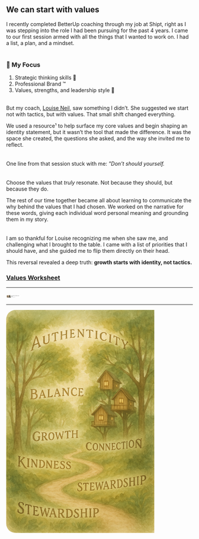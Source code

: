 ## We can start with values

I recently completed BetterUp coaching through my job at Shipt, right as I was stepping into the role I had been pursuing for the past 4 years. I came to our first session armed with all the things that I wanted to work on. I had a list, a plan, and a mindset.
<br><br>
### 🔬 My Focus
   1. Strategic thinking skills 🧠
   2. Professional Brand ™️
   3. Values, strengths, and leadership style 💪
<br><br>

But my coach, [Louise Neil](https://www.linkedin.com/in/louise-neil), saw something I didn’t. She suggested we start not with tactics, but with values. That small shift changed everything.

We used a resource¹ to help surface my core values and begin shaping an identity statement, but it wasn’t the tool that made the difference. It was the space she created, the questions she asked, and the way she invited me to reflect.
<br><br><br>
One line from that session stuck with me: <i>"Don't should yourself.</i>
<br><br><br>
Choose the values that <i>truly</i> resonate. Not because they should, but because they do.

The rest of our time together became all about learning to communicate the why behind the values that I had chosen. We worked on the narrative for these words, giving each individual word personal meaning and grounding them in my story.
<br><br><br>
I am so thankful for Louise recognizing me when she saw me, and challenging what I brought to the table. I came with a list of priorities that I should have, and she guided me to flip them directly on their head. 

This reversal revealed a deep truth: <b> growth starts with identity, not tactics. </b>



### [Values Worksheet](https://www.psychologytoday.com/us/blog/click-here-happiness/201807/39-core-values-and-how-live-them)

---

 <a href="https://www.psychologytoday.com/us/blog/click-here-happiness/201807/39-core-values-and-how-live-them" target="_blank" rel="noopener noreferrer">
  <img src="/assets/psychology today.png" alt="39 Core Values" style="border-radius: 16px; max-width: 40px;" />
</a>

***

<div style="display: flex; gap: 10px; border-radius: 25px; overflow: hidden;">
  <img src="/assets/values-visual.png" alt="Chart 1" style="width: 400px;">
</div>
